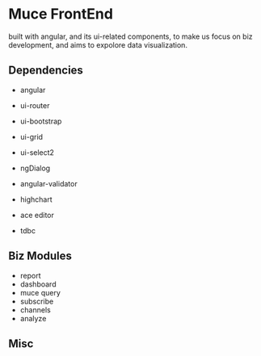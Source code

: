 # Muce FrontEnd
built with angular, and its ui-related components, to make us focus on biz development, and aims to expolore data visualization.

## Dependencies

- angular
- ui-router
- ui-bootstrap
- ui-grid
- ui-select2
- ngDialog
- angular-validator

- highchart
- ace editor

- tdbc

## Biz Modules

- report
- dashboard
- muce query
- subscribe
- channels
- analyze

## Misc
